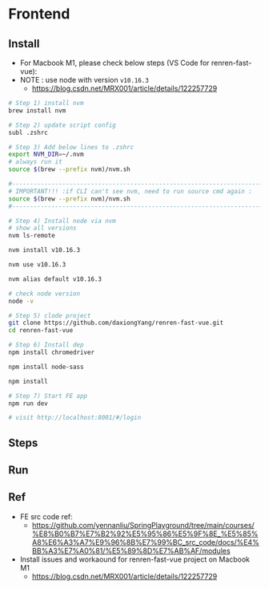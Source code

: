 # Frontend

## Install
- For Macbook M1, please check below steps (VS Code for renren-fast-vue):
- NOTE : use node with version  `v10.16.3`
	- https://blog.csdn.net/MRX001/article/details/122257729

```bash
# Step 1) install nvm 
brew install nvm

# Step 2) update script config
subl .zshrc

# Step 3) Add below lines to .zshrc
export NVM_DIR=~/.nvm
# always run it
source $(brew --prefix nvm)/nvm.sh

#-------------------------------------------------------------------------------
# IMPORTANT!!! :if CLI can't see nvm, need to run source cmd again : 
source $(brew --prefix nvm)/nvm.sh
#-------------------------------------------------------------------------------

# Step 4) Install node via nvm
# show all versions
nvm ls-remote

nvm install v10.16.3

nvm use v10.16.3

nvm alias default v10.16.3

# check node version
node -v

# Step 5) clode project
git clone https://github.com/daxiongYang/renren-fast-vue.git
cd renren-fast-vue

# Step 6) Install dep
npm install chromedriver

npm install node-sass

npm install

# Step 7) Start FE app
npm run dev

# visit http://localhost:8001/#/login
```

## Steps

## Run

## Ref
- FE src code ref:
	- https://github.com/yennanliu/SpringPlayground/tree/main/courses/%E8%B0%B7%E7%B2%92%E5%95%86%E5%9F%8E_%E5%85%A8%E6%A3%A7%E9%96%8B%E7%99%BC_src_code/docs/%E4%BB%A3%E7%A0%81/%E5%89%8D%E7%AB%AF/modules
- Install issues and workaound for renren-fast-vue project on Macbook M1
	- https://blog.csdn.net/MRX001/article/details/122257729